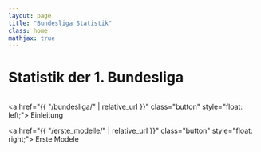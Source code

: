 ```yaml
---
layout: page
title: "Bundesliga Statistik"
class: home
mathjax: true
---
```


# Statistik der 1. Bundesliga

<div class="columns" markdown="1">

<!-- table with game counts -->
<!-- table with game % -->

</div>



<!-- <div class="intro" style="text-align: right">
    <a> Los geht's! </a>
</div> -->

<a href="{{ "/bundesliga/" | relative_url }}" class="button" style="float: left;">
  <i class="fas fa-chevron-circle-left"></i>
  Einleitung
</a>

<a href="{{ "/erste_modelle/" | relative_url }}" class="button" style="float: right;">
  <i class="fas fa-chevron-circle-right"></i>
  Erste Modele
</a>